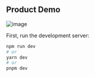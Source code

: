 
## Product Demo
![image](https://github.com/jha-adrs/google_calendar/assets/88365910/3be1a14b-c62e-482d-80e8-8befa18588c5)

First, run the development server:

```bash
npm run dev
# or
yarn dev
# or
pnpm dev
```
